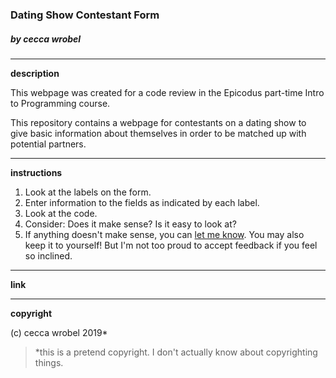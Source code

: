 ### **Dating Show Contestant Form**
##### by cecca wrobel
---
**description**

This webpage was created for a code review in the Epicodus part-time Intro to Programming course.

This repository contains a webpage for contestants on a dating show to give basic information about themselves in order to be matched up with potential partners.

---
**instructions**
1. Look at the labels on the form.
2. Enter information to the fields as indicated by each label.
3. Look at the code.
4. Consider: Does it make sense? Is it easy to look at?
5. If anything doesn't make sense, you can [let me know](mailto:ceccawrobel@gmail.com). You may also keep it to yourself! But I'm not too proud to accept feedback if you feel so inclined.

---
**link**

<!-- View "[cecca is](https://ceccawrobel.github.io/landing-page/)" on github pages -->

---
**copyright**

(c) cecca wrobel 2019*

>*this is a pretend copyright. I don't actually know about copyrighting things.
